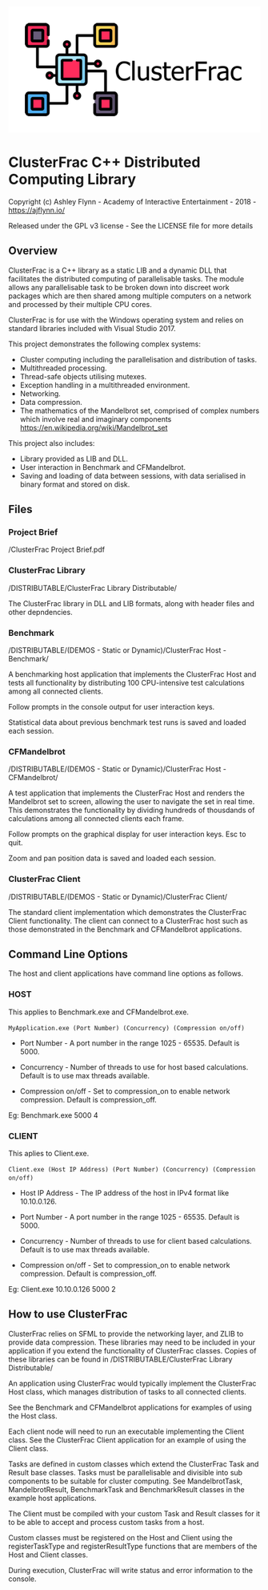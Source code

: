 ![ClusterFrac Logo](ClusterFracIcon_smaller.png)

# ClusterFrac C++ Distributed Computing Library

Copyright (c) Ashley Flynn - Academy of Interactive Entertainment - 2018 - https://ajflynn.io/

Released under the GPL v3 license - See the LICENSE file for more details


## Overview

ClusterFrac is a C++ library as a static LIB and a dynamic DLL that facilitates the distributed computing of parallelisable tasks. The module allows any parallelisable task to be broken down into discreet work packages which are then shared among multiple computers on a network and processed by their multiple CPU cores.

ClusterFrac is for use with the Windows operating system and relies on standard libraries included with Visual Studio 2017.
	
This project demonstrates the following complex systems:
	
* Cluster computing including the parallelisation and distribution of tasks.
* Multithreaded processing.
* Thread-safe objects utilising mutexes.
* Exception handling in a multithreaded environment.
* Networking.
* Data compression.
* The mathematics of the Mandelbrot set, comprised of complex numbers which involve real and imaginary components https://en.wikipedia.org/wiki/Mandelbrot_set
	
This project also includes:
	
* Library provided as LIB and DLL.
* User interaction in Benchmark and CFMandelbrot.
* Saving and loading of data between sessions, with data serialised in binary format and stored on disk.
	
	
## Files

### Project Brief

/ClusterFrac Project Brief.pdf

### ClusterFrac Library
	
/DISTRIBUTABLE/ClusterFrac Library Distributable/
	
The ClusterFrac library in DLL and LIB formats, along with header files and other depndencies.
		
### Benchmark
	
/DISTRIBUTABLE/(DEMOS - Static or Dynamic)/ClusterFrac Host - Benchmark/
	
A benchmarking host application that implements the ClusterFrac Host and tests all functionality by distributing 100 CPU-intensive test calculations among all connected clients.
		
Follow prompts in the console output for user interaction keys.
		
Statistical data about previous benchmark test runs is saved and loaded each session.
		
### CFMandelbrot
	
/DISTRIBUTABLE/(DEMOS - Static or Dynamic)/ClusterFrac Host - CFMandelbrot/
		
A test application that implements the ClusterFrac Host and renders the Mandelbrot set to screen, allowing the user to navigate the set in real time. This demonstrates the functionality by dividing hundreds of thousdands of calculations among all connected clients each frame.
		
Follow prompts on the graphical display for user interaction keys. Esc to quit.
		
Zoom and pan position data is saved and loaded each session.
		
### ClusterFrac Client
	
/DISTRIBUTABLE/(DEMOS - Static or Dynamic)/ClusterFrac Client/
		
The standard client implementation which demonstrates the ClusterFrac Client functionality. The client can connect to a ClusterFrac host such as those demonstrated in the Benchmark and CFMandelbrot applications.
		

## Command Line Options

The host and client applications have command line options as follows.
	
### HOST
	
This applies to Benchmark.exe and CFMandelbrot.exe.
	
```MyApplication.exe (Port Number) (Concurrency) (Compression on/off)```
		
* Port Number - A port number in the range 1025 - 65535. Default is 5000.
			
* Concurrency - Number of threads to use for host based calculations. Default is to use max threads available.
			
* Compression on/off - Set to compression_on to enable network compression. Default is compression_off.
			
Eg: Benchmark.exe 5000 4
			
### CLIENT
	
This aplies to Client.exe.
		
```Client.exe (Host IP Address) (Port Number) (Concurrency) (Compression on/off)```
		
* Host IP Address - The IP address of the host in IPv4 format like 10.10.0.126.
		
* Port Number - A port number in the range 1025 - 65535. Default is 5000.
			
* Concurrency - Number of threads to use for client based calculations. Default is to use max threads available.
			
* Compression on/off - Set to compression_on to enable network compression. Default is compression_off.
	
Eg: Client.exe 10.10.0.126 5000 2
		
	
## How to use ClusterFrac

ClusterFrac relies on SFML to provide the networking layer, and ZLIB to provide data compression. These libraries may need to be included in your application if you extend the functionality of ClusterFrac classes. Copies of these libraries can be found in /DISTRIBUTABLE/ClusterFrac Library Distributable/
	
An application using ClusterFrac would typically implement the ClusterFrac Host class, which manages distribution of tasks to all connected clients.
	
See the Benchmark and CFMandelbrot applications for examples of using the Host class.
	
Each client node will need to run an executable implementing the Client class. See the ClusterFrac Client application for an example of using the Client class.
	
Tasks are defined in custom classes which extend the ClusterFrac Task and Result base classes. Tasks must be parallelisable and divisible into sub components to be suitable for cluster computing. See MandelbrotTask, MandelbrotResult, BenchmarkTask and BenchmarkResult classes in the example host applications.
	
The Client must be compiled with your custom Task and Result classes for it to be able to accept and process custom tasks from a host.
	
Custom classes must be registered on the Host and Client using the registerTaskType and registerResultType functions that are members of the Host and Client classes.
	
During execution, ClusterFrac will write status and error information to the console.
